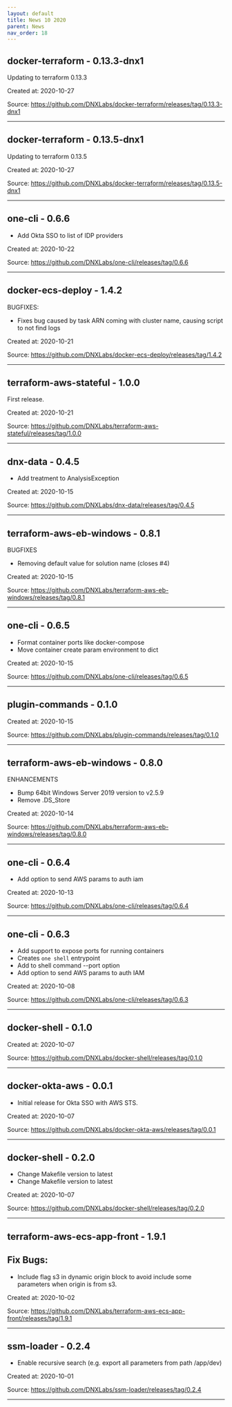 ```yaml
---
layout: default
title: News 10 2020
parent: News
nav_order: 18
---
```




## docker-terraform - 0.13.3-dnx1
Updating to terraform 0.13.3



Created at: 2020-10-27

Source:  https://github.com/DNXLabs/docker-terraform/releases/tag/0.13.3-dnx1

---


## docker-terraform - 0.13.5-dnx1
Updating to terraform 0.13.5



Created at: 2020-10-27

Source:  https://github.com/DNXLabs/docker-terraform/releases/tag/0.13.5-dnx1

---


## one-cli - 0.6.6
- Add Okta SSO to list of IDP providers

Created at: 2020-10-22

Source:  https://github.com/DNXLabs/one-cli/releases/tag/0.6.6

---


## docker-ecs-deploy - 1.4.2
BUGFIXES:
- Fixes bug caused by task ARN coming with cluster name, causing script to not find logs

Created at: 2020-10-21

Source:  https://github.com/DNXLabs/docker-ecs-deploy/releases/tag/1.4.2

---


## terraform-aws-stateful - 1.0.0
First release.

Created at: 2020-10-21

Source:  https://github.com/DNXLabs/terraform-aws-stateful/releases/tag/1.0.0

---


## dnx-data - 0.4.5
- Add treatment to AnalysisException

Created at: 2020-10-15

Source:  https://github.com/DNXLabs/dnx-data/releases/tag/0.4.5

---


## terraform-aws-eb-windows - 0.8.1
BUGFIXES
- Removing default value for solution name (closes #4)

Created at: 2020-10-15

Source:  https://github.com/DNXLabs/terraform-aws-eb-windows/releases/tag/0.8.1

---


## one-cli - 0.6.5
- Format container ports like docker-compose
- Move container create param environment to dict

Created at: 2020-10-15

Source:  https://github.com/DNXLabs/one-cli/releases/tag/0.6.5

---


## plugin-commands - 0.1.0


Created at: 2020-10-15

Source:  https://github.com/DNXLabs/plugin-commands/releases/tag/0.1.0

---


## terraform-aws-eb-windows - 0.8.0
ENHANCEMENTS

- Bump 64bit Windows Server 2019 version to v2.5.9
- Remove .DS_Store

Created at: 2020-10-14

Source:  https://github.com/DNXLabs/terraform-aws-eb-windows/releases/tag/0.8.0

---


## one-cli - 0.6.4
- Add option to send AWS params to auth iam

Created at: 2020-10-13

Source:  https://github.com/DNXLabs/one-cli/releases/tag/0.6.4

---


## one-cli - 0.6.3
- Add support to expose ports for running containers
- Creates `one shell` entrypoint
- Add to shell command --port option
- Add option to send AWS params to auth IAM

Created at: 2020-10-08

Source:  https://github.com/DNXLabs/one-cli/releases/tag/0.6.3

---


## docker-shell - 0.1.0


Created at: 2020-10-07

Source:  https://github.com/DNXLabs/docker-shell/releases/tag/0.1.0

---


## docker-okta-aws - 0.0.1
- Initial release for Okta SSO with AWS STS.

Created at: 2020-10-07

Source:  https://github.com/DNXLabs/docker-okta-aws/releases/tag/0.0.1

---


## docker-shell - 0.2.0
- Change Makefile version to latest
- Change Makefile version to latest

Created at: 2020-10-07

Source:  https://github.com/DNXLabs/docker-shell/releases/tag/0.2.0

---


## terraform-aws-ecs-app-front - 1.9.1
## Fix Bugs:

- Include flag s3 in dynamic origin block to avoid include some parameters when origin is from s3.

Created at: 2020-10-02

Source:  https://github.com/DNXLabs/terraform-aws-ecs-app-front/releases/tag/1.9.1

---


## ssm-loader - 0.2.4
- Enable recursive search (e.g. export all parameters from path /app/dev)

Created at: 2020-10-01

Source:  https://github.com/DNXLabs/ssm-loader/releases/tag/0.2.4

---

